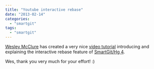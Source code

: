```yaml
---
title: "Youtube interactive rebase"
date: "2013-02-14"
categories: 
  - "smartgit"
tags: 
  - "smartgit"
---
```


[Wesley McClure](http://www.youtube.com/user/g0t4) has created a very nice [video tutorial](http://www.youtube.com/watch?v=qi_QAFrmHJM) introducing and explaining the interactive rebase feature of [SmartGit/Hg 4](http://www.syntevo.com/smartgithg/download.html).

Wes, thank you very much for your effort! :)
